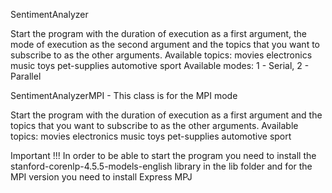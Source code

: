 SentimentAnalyzer

Start the program with the duration of execution as a first argument, the mode of execution as the second argument and the topics that you want to subscribe to as the other arguments.
Available topics: movies electronics music toys pet-supplies automotive sport
Available modes: 1 - Serial, 2 - Parallel

SentimentAnalyzerMPI - This class is for the MPI mode

Start the program with the duration of execution as a first argument and the topics that you want to subscribe to as the other arguments.
Available topics: movies electronics music toys pet-supplies automotive sport

Important !!!
In order to be able to start the program you need to install the stanford-corenlp-4.5.5-models-english library in the lib folder and for the MPI version you need to install Express MPJ